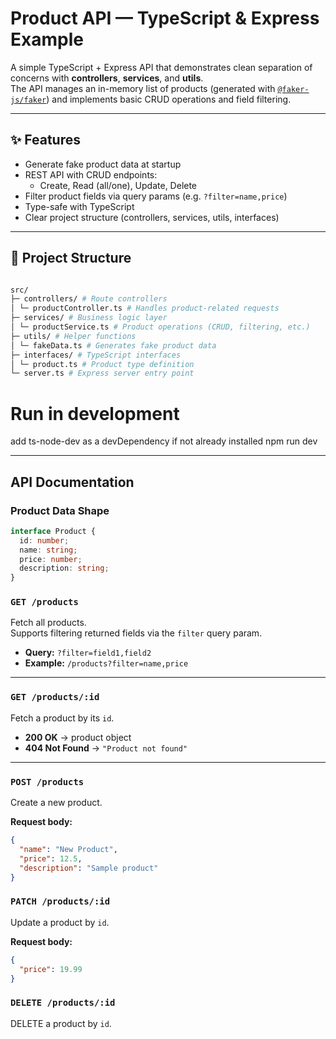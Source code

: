# Product API — TypeScript & Express Example

A simple TypeScript + Express API that demonstrates clean separation of concerns with **controllers**, **services**, and **utils**.  
The API manages an in-memory list of products (generated with [`@faker-js/faker`](https://www.npmjs.com/package/@faker-js/faker)) and implements basic CRUD operations and field filtering.

---

## ✨ Features
- Generate fake product data at startup
- REST API with CRUD endpoints:
  - Create, Read (all/one), Update, Delete
- Filter product fields via query params (e.g. `?filter=name,price`)
- Type-safe with TypeScript
- Clear project structure (controllers, services, utils, interfaces)

---

## 📂 Project Structure
```bash

src/
├─ controllers/ # Route controllers
│ └─ productController.ts # Handles product-related requests
├─ services/ # Business logic layer
│ └─ productService.ts # Product operations (CRUD, filtering, etc.)
├─ utils/ # Helper functions
│ └─ fakeData.ts # Generates fake product data
├─ interfaces/ # TypeScript interfaces
│ └─ product.ts # Product type definition
└─ server.ts # Express server entry point
```

# Run in development
add ts-node-dev as a devDependency if not already installed
npm run dev

---

##  API Documentation

### Product Data Shape
```ts
interface Product {
  id: number;
  name: string;
  price: number;
  description: string;
}
```
### `GET /products`
Fetch all products.  
Supports filtering returned fields via the `filter` query param.

- **Query:** `?filter=field1,field2`
- **Example:** `/products?filter=name,price`

---

### `GET /products/:id`
Fetch a product by its `id`.

- **200 OK** → product object  
- **404 Not Found** → `"Product not found"`

---

### `POST /products`
Create a new product.  

**Request body:**
```json
{
  "name": "New Product",
  "price": 12.5,
  "description": "Sample product"
}
```

### `PATCH /products/:id`
Update a product by `id`.

**Request body:**
```json
{
  "price": 19.99
}
```
### `DELETE /products/:id`
DELETE a product by `id`.